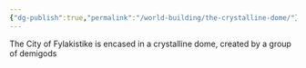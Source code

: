 ```yaml
---
{"dg-publish":true,"permalink":"/world-building/the-crystalline-dome/"}
---
```


The City of Fylakistike is encased in a crystalline dome, created by a group of demigods
